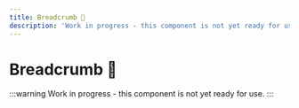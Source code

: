 ```yaml
---
title: Breadcrumb 🔴
description: 'Work in progress - this component is not yet ready for use.'
---
```


# Breadcrumb 🔴

:::warning
Work in progress - this component is not yet ready for use.
:::

